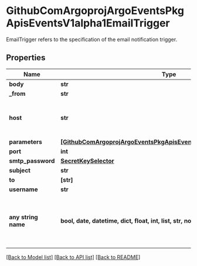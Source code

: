 # GithubComArgoprojArgoEventsPkgApisEventsV1alpha1EmailTrigger

EmailTrigger refers to the specification of the email notification trigger.

## Properties
Name | Type | Description | Notes
------------ | ------------- | ------------- | -------------
**body** | **str** |  | [optional] 
**_from** | **str** |  | [optional] 
**host** | **str** | Host refers to the smtp host url to which email is send. | [optional] 
**parameters** | [**[GithubComArgoprojArgoEventsPkgApisEventsV1alpha1TriggerParameter]**](GithubComArgoprojArgoEventsPkgApisEventsV1alpha1TriggerParameter.md) |  | [optional] 
**port** | **int** |  | [optional] 
**smtp_password** | [**SecretKeySelector**](SecretKeySelector.md) |  | [optional] 
**subject** | **str** |  | [optional] 
**to** | **[str]** |  | [optional] 
**username** | **str** |  | [optional] 
**any string name** | **bool, date, datetime, dict, float, int, list, str, none_type** | any string name can be used but the value must be the correct type | [optional]

[[Back to Model list]](../README.md#documentation-for-models) [[Back to API list]](../README.md#documentation-for-api-endpoints) [[Back to README]](../README.md)



